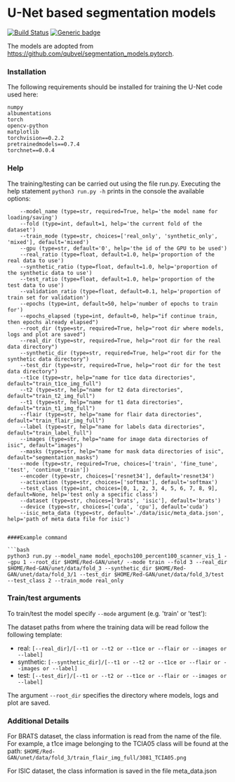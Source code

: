 # U-Net based segmentation models
[![Build Status](https://travis-ci.com/qubvel/segmentation_models.pytorch.svg?branch=master)](https://travis-ci.com/qubvel/segmentation_models.pytorch) [![Generic badge](https://img.shields.io/badge/License-MIT-<COLOR>.svg)](https://shields.io/)

The models are adopted from https://github.com/qubvel/segmentation_models.pytorch.

### Installation

The following requirements should be installed for training the U-Net code used here:
```scipy
numpy
albumentations
torch
opencv-python
matplotlib
torchvision==0.2.2
pretrainedmodels==0.7.4
torchnet==0.0.4
```

### Help

The training/testing can be carried out using the file run.py. Executing the help statement `python3 run.py -h` prints in the console the available options:

```
    --model_name (type=str, required=True, help='the model name for loading/saving')
    --fold (type=int, default=1, help='the current fold of the dataset')
    --train_mode (type=str, choices=['real_only', 'synthetic_only', 'mixed'], default='mixed')
    --gpu (type=str, default='0', help='the id of the GPU to be used')
    --real_ratio (type=float, default=1.0, help='proportion of the real data to use')
    --synthetic_ratio (type=float, default=1.0, help='proportion of the synthetic data to use')
    --test_ratio (type=float, default=1.0, help='proportion of the test data to use')
    --validation_ratio (type=float, default=0.1, help='proportion of train set for validation')
    --epochs (type=int, default=50, help='number of epochs to train for')
    --epochs_elapsed (type=int, default=0, help="if continue train, then epochs already elapsed")
    --root_dir (type=str, required=True, help="root dir where models, logs and plot are saved")
    --real_dir (type=str, required=True, help="root dir for the real data directory")
    --synthetic_dir (type=str, required=True, help="root dir for the synthetic data directory")
    --test_dir (type=str, required=True, help="root dir for the test data directory")
    --t1ce (type=str, help="name for t1ce data directories", default="train_t1ce_img_full")
    --t2 (type=str, help="name for t2 data directories", default="train_t2_img_full")
    --t1 (type=str, help="name for t1 data directories", default="train_t1_img_full")
    --flair (type=str, help="name for flair data directories", default="train_flair_img_full")
    --label (type=str, help="name for labels data directories", default="train_label_full")
    --images (type=str, help="name for image data directories of isic", default="images")
    --masks (type=str, help="name for mask data directories of isic", default="segmentation_masks")
    --mode (type=str, required=True, choices=['train', 'fine_tune', 'test', 'continue_train'])
    --encoder (type=str, choices=['resnet34'], default='resnet34')
    --activation (type=str, choices=['softmax'], default='softmax')
    --test_class (type=int, choices=[0, 1, 2, 3, 4, 5, 6, 7, 8, 9], default=None, help='test only a specific class')
    --dataset (type=str, choices=['brats', 'isic'], default='brats')
    --device (type=str, choices=['cuda', 'cpu'], default='cuda')
    --isic_meta_data (type=str, default='./data/isic/meta_data.json', help='path of meta data file for isic')
```

```

####Example command

```bash
python3 run.py --model_name model_epochs100_percent100_scanner_vis_1 --gpu 1 --root_dir $HOME/Red-GAN/unet/ --mode train --fold 3 --real_dir $HOME/Red-GAN/unet/data/fold_3 --synthetic_dir $HOME/Red-GAN/unet/data/fold_3/1 --test_dir $HOME/Red-GAN/unet/data/fold_3/test --test_class 2 --train_mode real_only
```

### Train/test arguments

To train/test the model specify `--mode` argument (e.g. 'train' or 'test'):

The dataset paths from where the training data will be read follow the following template:

* real: `[--real_dir]/[--t1 or --t2 or --t1ce or --flair or --images or --label]`
* synthetic: `[--synthetic_dir]/[--t1 or --t2 or --t1ce or --flair or --images or --label]`
* test: `[--test_dir]/[--t1 or --t2 or --t1ce or --flair or --images or --label]`

The argument `--root_dir` specifies the directory where models, logs and plot are saved.

### Additional Details
For BRATS dataset, the class information is read from the name of the file. For example, a t1ce image belonging to the TCIA05 class will be found at the path:
`$HOME/Red-GAN/unet/data/fold_3/train_flair_img_full/3081_TCIA05.png`

For ISIC dataset, the class information is saved in the file meta_data.json
